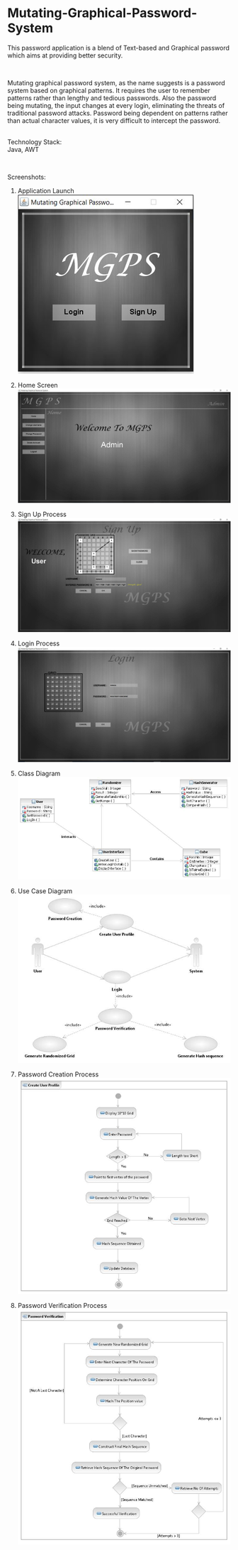 # Mutating-Graphical-Password-System
This password application is a blend of Text-based and Graphical password which aims at providing better security.

<br>

Mutating graphical password system, as the name suggests is a password system based on graphical patterns. It requires the user to remember patterns rather than lengthy and tedious passwords. Also the password being mutating, 
the input changes at every login, eliminating the threats of traditional password attacks. Password being dependent on patterns rather than actual character values, it is very difficult to intercept the password. <br><br>

Technology Stack:<br>
Java, AWT

<br>

Screenshots:

1. Application Launch<br/>
<img src = "https://github.com/prajwal051290/Mutating-Graphical-Password-System/blob/master/Project%20Screenshots/MGPS.JPG"/><br/>

2. Home Screen<br/>
<img src = "https://github.com/prajwal051290/Mutating-Graphical-Password-System/blob/master/Project%20Screenshots/Home.JPG"/><br/>

3. Sign Up Process<br/>
<img src = "https://github.com/prajwal051290/Mutating-Graphical-Password-System/blob/master/Project%20Screenshots/Sign%20Up.JPG"/><br/>

4. Login Process<br/>
<img src = "https://github.com/prajwal051290/Mutating-Graphical-Password-System/blob/master/Project%20Screenshots/Login.JPG"/><br/>

5. Class Diagram<br/>
<img src = "https://github.com/prajwal051290/Mutating-Graphical-Password-System/blob/master/Project%20Screenshots/MGPSClass.jpeg"/><br/>

6. Use Case Diagram<br/>
<img src = "https://github.com/prajwal051290/Mutating-Graphical-Password-System/blob/master/Project%20Screenshots/UseCaseDiag.jpeg"/><br/>

7. Password Creation Process<br/>
<img src = "https://github.com/prajwal051290/Mutating-Graphical-Password-System/blob/master/Project%20Screenshots/CreatePassword.jpeg"/><br/>

8. Password Verification Process<br/>
<img src = "https://github.com/prajwal051290/Mutating-Graphical-Password-System/blob/master/Project%20Screenshots/PasswordVerification.jpeg"/><br/>
